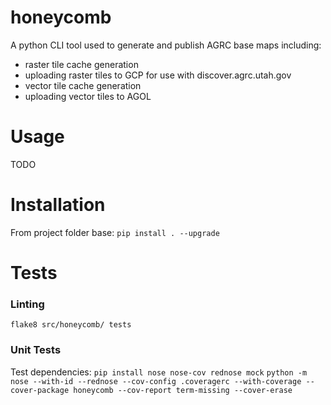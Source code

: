 # honeycomb
A python CLI tool used to generate and publish AGRC base maps including:
- raster tile cache generation
- uploading raster tiles to GCP for use with discover.agrc.utah.gov
- vector tile cache generation
- uploading vector tiles to AGOL

# Usage
TODO

# Installation
From project folder base:
`pip install . --upgrade`

# Tests
### Linting
`flake8 src/honeycomb/ tests`

### Unit Tests
Test dependencies: `pip install nose nose-cov rednose mock`
`python -m nose --with-id --rednose --cov-config .coveragerc --with-coverage --cover-package honeycomb --cov-report term-missing --cover-erase`
